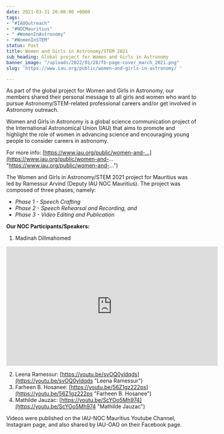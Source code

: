 ```yaml
---
date: 2021-03-31 20:00:00 +0000
tags:
- "#IAUOutreach"
- "#NOCMauritius"
- " #WomenInAstronomy"
- "#WomenInSTEM"
status: Past
title: Women and Girls in Astronomy/STEM 2021
sub_heading: Global project for Women and Girls in Astronomy
banner_image: "/uploads/2022/01/28/fb-page-cover_march_2021.png"
slug: 'https://www.iau.org/public/women-and-girls-in-astronomy/ '

---
```

As part of the global project for Women and Girls in Astronomy, our members shared their personal message to all girls and women who want to pursue Astronomy/STEM-related professional careers and/or get involved in Astronomy outreach.

Women and Girls in Astronomy is a global science communication project of the International Astronomical Union (IAU) that aims to promote and highlight the role of women in advancing science and encouraging young people to consider careers in astronomy.

For more info: [https://www.iau.org/public/women-and-...](https://www.iau.org/public/women-and-... "https://www.iau.org/public/women-and-...")

The Women and Girls in Astronomy/STEM 2021 project for Mauritius was led by Ramessur Arvind (Deputy IAU NOC Mauritius). The project was composed of three phases, namely: 

* _Phase 1 - Speech Crafting_
* _Phase 2 - Speech Rehearsal and Recording, and_
* _Phase 3 - Video Editing and Publication_

**Our NOC Participants/Speakers:**

1. Madinah Dillmahomed

<iframe width="560" height="315" src="https://www.youtube.com/embed/FJ9-UxQE6n8" title="YouTube video player" frameborder="0" allow="accelerometer; autoplay; clipboard-write; encrypted-media; gyroscope; picture-in-picture" allowfullscreen></iframe>

2. Leena Ramessur: [https://youtu.be/svOQ0yldqds](https://youtu.be/svOQ0yldqds "Leena Ramessur")
3. Farheen B. Hosanee: [https://youtu.be/56Z1gz222ps](https://youtu.be/56Z1gz222ps "Farheen B. Hosanee")
4. Mathilde Jauzac: [https://youtu.be/ScYOo5Mh974](https://youtu.be/ScYOo5Mh974  "Mathilde Jauzac")

Videos were published on the IAU-NOC Mauritius Youtube Channel, Instagram page, and also shared by IAU-OAO on their Facebook page.